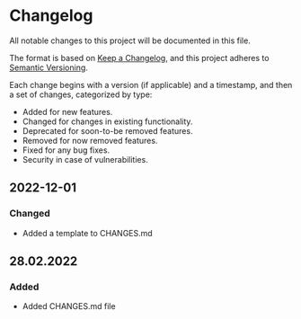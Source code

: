 # Changelog

All notable changes to this project will be documented in this file.

The format is based on [Keep a Changelog](https://keepachangelog.com/en/1.0.0/),
and this project adheres to [Semantic Versioning](https://semver.org/spec/v2.0.0.html).

Each change begins with a version (if applicable) and a timestamp, and then a set of changes, categorized by type:
- Added for new features.
- Changed for changes in existing functionality.
- Deprecated for soon-to-be removed features.
- Removed for now removed features.
- Fixed for any bug fixes.
- Security in case of vulnerabilities.


## 2022-12-01

### Changed

- Added a template to CHANGES.md


## 28.02.2022

### Added 

- Added CHANGES.md file

